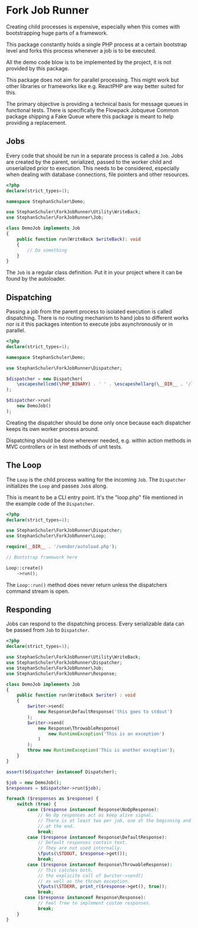 Fork Job Runner
===============

Creating child processes is expensive, especially when this comes with
bootstrapping huge parts of a framework.

This package constantly holds a single PHP process at a certain bootstrap level
and forks this process whenever a job is to be executed.

All the demo code blow is to be implemented by the project, it is not provided
by this package.

This package does not aim for parallel processing. This might work but other
libraries or frameworks like e.g. ReactPHP are way better suited for this.

The primary objective is providing a technical basis for message queues in
functional tests. There is specifically the Flowpack Jobqueue Common package
shipping a Fake Queue where this package is meant to help providing a
replacement.


Jobs
----

Every code that should be run in a separate process is called a `Job`. Jobs are
created by the parent, serialized, passed to the worker child and unserialized
prior to execution. This needs to be considered, especially when dealing with
database connections, file pointers and other resources.

```php
<?php
declare(strict_types=1);

namespace StephanSchuler\Demo;

use StephanSchuler\ForkJobRunner\Utility\WriteBack;
use StephanSchuler\ForkJobRunner\Job;

class DemoJob implements Job
{
    public function run(WriteBack $writeBack): void
    {
        // Do something
    }
}
```

The `Job` is a regular class definition. Put it in your project where it can be
found by the autoloader.


Dispatching
-----------

Passing a job from the parent process to isolated execution is called
dispatching. There is no routing mechanism to hand jobs to different works nor
is it this packages intention to execute jobs asynchronously or in parallel.

```php
<?php
declare(strict_types=1);

namespace StephanSchuler\Demo;

use StephanSchuler\ForkJobRunner\Dispatcher;

$dispatcher = new Dispatcher(
    \escapeshellcmd(\PHP_BINARY) . ' ' . \escapeshellarg(\__DIR__ . '/loop.php')
);

$dispatcher->run(
    new DemoJob()
);
```

Creating the dispatcher should be done only once because each dispatcher keeps
its own worker process around.

Dispatching should be done wherever needed, e.g. within action methods in MVC
controllers or in test methods of unit tests.


The Loop
--------

The `Loop` is the child process waiting for the incoming `Job`. The `Dispatcher`
initializes the `Loop` and passes `Job`s along.

This is meant to be a CLI entry point. It's the "loop.php" file mentioned in the
example code of the `Dispatcher`.

```php
<?php
declare(strict_types=1);

use StephanSchuler\ForkJobRunner\Dispatcher;
use StephanSchuler\ForkJobRunner\Loop;

require(__DIR__ . '/vendor/autoload.php');

// Bootstrap framework here

Loop::create()
    ->run();
```

The `Loop::run()` method does never return unless the dispatchers command stream
is open.


Responding
----------

Jobs can respond to the dispatching process. Every serializable data can be
passed from `Job` to `Dispatcher`.

```php
<?php
declare(strict_types=1);

use StephanSchuler\ForkJobRunner\Utility\WriteBack;
use StephanSchuler\ForkJobRunner\Dispatcher;
use StephanSchuler\ForkJobRunner\Job;
use StephanSchuler\ForkJobRunner\Response;

class DemoJob implements Job
{
    public function run(WriteBack $writer) : void
    {
        $writer->send(
            new Response\DefaultResponse('this goes to stdout')
        );
        $writer->send(
            new Response\ThrowableResponse(
                new RuntimeException('This is an exception')
            )
        );
        throw new RuntimeException('This is another exception');
    }
}

assert($dispatcher instanceof Dispatcher);

$job = new DemoJob();
$responses = $dispatcher->run($job);

foreach ($responses as $response) {
    switch (true) {
        case ($response instanceof Response\NoOpResponse):
            // No Op responses act as keep alive signal.
            // There is at least two per job, one at the beginning and one 
            // at the end.
            break;
        case ($response instanceof Response\DefaultResponse):
            // Default responses contain text.
            // They are not used internally.
            \fputs(\STDOUT, $response->get());
            break;
        case ($response instanceof Response\ThrowableResponse):
            // This catches both,
            // the explicite call of $writer->send()
            // as well as the thrown exception.
            \fputs(\STDERR, print_r($response->get(), true));
            break;
       case ($response instanceof Response\Response):
            // Feel free to implement custom responses.
            break;
    }
}
```

